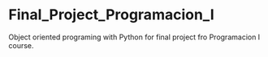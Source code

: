 # Final_Project_Programacion_I
Object oriented programing with Python for final project fro Programacion I course. 
